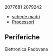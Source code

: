 2077681 2079242

- [schede madri](./schede_madri.md)
- [Processori](./processori.md)

## Periferiche

Elettronica Padovana
